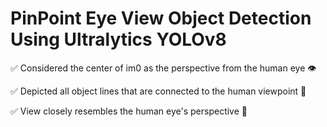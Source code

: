 # PinPoint Eye View Object Detection Using Ultralytics YOLOv8

✅ Considered the center of im0 as the perspective from the human eye 👁️ 

✅ Depicted all object lines that are connected to the human viewpoint 💪

✅ View closely resembles the human eye's perspective 🚀
